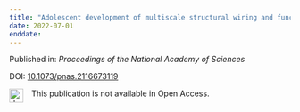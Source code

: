 ```yaml
---
title: "Adolescent development of multiscale structural wiring and functional interactions in the human connectome"
date: 2022-07-01
enddate:
---
```


Published in: *Proceedings of the National Academy of Sciences*

DOI: [10.1073/pnas.2116673119](https://doi.org/10.1073/pnas.2116673119)

<img src="https://upload.wikimedia.org/wikipedia/commons/thumb/0/0e/Closed_Access_logo_transparent.svg/1200px-Closed_Access_logo_transparent.svg.png" alt="drawing" width="25" align="left"/> &nbsp;&nbsp;&nbsp;This publication is not available in Open Access.


